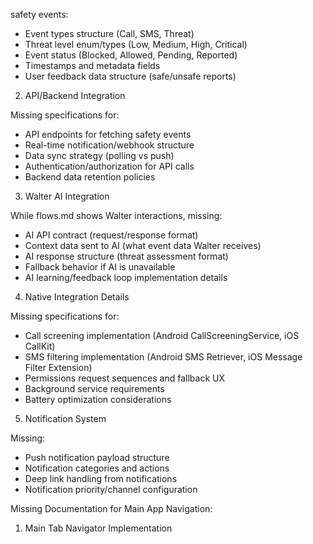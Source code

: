 safety events:
  - Event types structure (Call, SMS, Threat)
  - Threat level enum/types (Low, Medium, High, Critical)
  - Event status (Blocked, Allowed, Pending, Reported)
  - Timestamps and metadata fields
  - User feedback data structure (safe/unsafe reports)

  2. API/Backend Integration

  Missing specifications for:
  - API endpoints for fetching safety events
  - Real-time notification/webhook structure
  - Data sync strategy (polling vs push)
  - Authentication/authorization for API calls
  - Backend data retention policies

  3. Walter AI Integration

  While flows.md shows Walter interactions, missing:
  - AI API contract (request/response format)
  - Context data sent to AI (what event data Walter receives)
  - AI response structure (threat assessment format)
  - Fallback behavior if AI is unavailable
  - AI learning/feedback loop implementation details

  4. Native Integration Details

  Missing specifications for:
  - Call screening implementation (Android CallScreeningService, iOS CallKit)
  - SMS filtering implementation (Android SMS Retriever, iOS Message Filter Extension)
  - Permissions request sequences and fallback UX
  - Background service requirements
  - Battery optimization considerations

  5. Notification System

  Missing:
  - Push notification payload structure
  - Notification categories and actions
  - Deep link handling from notifications
  - Notification priority/channel configuration

  Missing Documentation for Main App Navigation:

  1. Main Tab Navigator Implementation